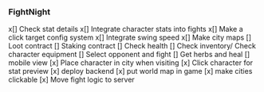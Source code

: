 ### FightNight

x[] Check stat details
x[] Integrate character stats into fights
x[] Make a click target config system
x[] Integrate swing speed
x[] Make city maps
[] Loot contract
[] Staking contract
[] Check health
[] Check inventory/ Check character equipment
[] Select opponent and fight
[] Get herbs and heal
[] mobile view
[x] Place character in city when visiting
[x] Click character for stat preview
[x] deploy backend
[x] put world map in game
[x] make cities clickable
[x] Move fight logic to server